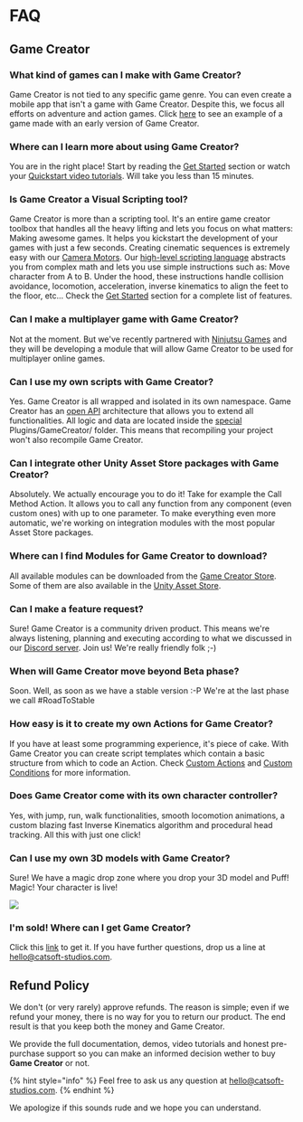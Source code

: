 # FAQ

## Game Creator

### What kind of games can I make with Game Creator?

Game Creator is not tied to any specific game genre. You can even create a mobile app that isn't a game with Game Creator. Despite this, we focus all efforts on adventure and action games. Click [here](https://catsoftstudios.itch.io/the-investigation) to see an example of a game made with an early version of Game Creator.

### Where can I learn more about using Game Creator?

You are in the right place! Start by reading the [Get Started](../quickstart/get-started.md) section or watch your [Quickstart video tutorials](https://www.youtube.com/watch?v=IG8GXAAih2Q&list=PL7FyK0gfdpCbxMrWIV9B2xQiExkiZbpa5). Will take you less than 15 minutes.

### Is Game Creator a Visual Scripting tool?

Game Creator is more than a scripting tool. It's an entire game creator toolbox that handles all the heavy lifting and lets you focus on what matters: Making awesome games. It helps you kickstart the development of your games with just a few seconds. Creating cinematic sequences is extremely easy with our [Camera Motors](../game-creator/components/camera/). Our [high-level scripting language](../game-creator/components/actions.md) abstracts you from complex math and lets you use simple instructions such as: Move character from A to B. Under the hood, these instructions handle collision avoidance, locomotion, acceleration, inverse kinematics to align the feet to the floor, etc... Check the [Get Started](../quickstart/get-started.md) section for a complete list of features.

### Can I make a multiplayer game with Game Creator?

Not at the moment. But we've recently partnered with [Ninjutsu Games](https://assetstore.unity.com/publishers/3171) and they will be developing a module that will allow Game Creator to be used for multiplayer online games.

### Can I use my own scripts with Game Creator?

Yes. Game Creator is all wrapped and isolated in its own namespace. Game Creator has an [open API](../game-creator/tools/game-creator-api/) architecture that allows you to extend all functionalities. All logic and data are located inside the [special](https://docs.unity3d.com/Manual/SpecialFolders.html) Plugins/GameCreator/ folder. This means that recompiling your project won't also recompile Game Creator.

### Can I integrate other Unity Asset Store packages with Game Creator?

Absolutely. We actually encourage you to do it! Take for example the Call Method Action. It allows you to call any function from any component \(even custom ones\) with up to one parameter. To make everything even more automatic, we're working on integration modules with the most popular Asset Store packages.

### Where can I find Modules for Game Creator to download?

All available modules can be downloaded from the [Game Creator Store](https://store.gamecreator.io). Some of them are also available in the [Unity Asset Store](https://assetstore.unity.com/).

### Can I make a feature request?

Sure! Game Creator is a community driven product. This means we're always listening, planning and executing according to what we discussed in our [Discord server](https://discord.gg/nzN8z5e). Join us! We're really friendly folk ;-\)

### When will Game Creator move beyond Beta phase?

Soon. Well, as soon as we have a stable version :-P We're at the last phase we call \#RoadToStable

### How easy is it to create my own Actions for Game Creator?

If you have at least some programming experience, it's piece of cake. With Game Creator you can create script templates which contain a basic structure from which to code an Action. Check [Custom Actions](../game-creator/tools/game-creator-api/custom-actions.md) and [Custom Conditions](../game-creator/tools/game-creator-api/custom-conditions.md) for more information.

### Does Game Creator come with its own character controller?

Yes, with jump, run, walk functionalities, smooth locomotion animations, a custom blazing fast Inverse Kinematics algorithm and procedural head tracking. All this with just one click!

### Can I use my own 3D models with Game Creator?

Sure! We have a magic drop zone where you drop your 3D model and Puff! Magic! Your character is live!

![](../.gitbook/assets/faq-model%20%281%29.gif)

### I'm sold! Where can I get Game Creator?

Click this [link](https://www.assetstore.unity3d.com/#!/content/89443?aid=1100l36uR) to get it. If you have further questions, drop us a line at [hello@catsoft-studios.com](mailto:hello@catsoft-studios.com).

## Refund Policy

We don't \(or very rarely\) approve refunds. The reason is simple; even if we refund your money, there is no way for you to return our product. The end result is that you keep both the money and Game Creator.

We provide the full documentation, demos, video tutorials and honest pre-purchase support so you can make an informed decision wether to buy **Game Creator** or not. 

{% hint style="info" %}
Feel free to ask us any question at [hello@catsoft-studios.com](mailto:hello@catsoft-studios.com).
{% endhint %}

We apologize if this sounds rude and we hope you can understand.

